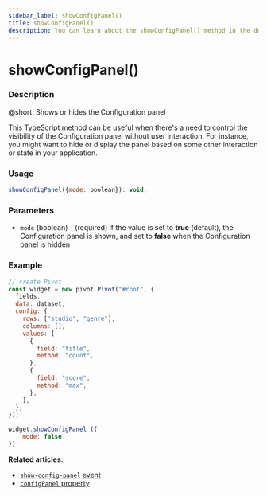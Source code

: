 ```yaml
---
sidebar_label: showConfigPanel()
title: showConfigPanel()
description: You can learn about the showConfigPanel() method in the documentation of the DHTMLX JavaScript Pivot library. Browse developer guides and API reference, try out code examples and live demos, and download a free 30-day evaluation version of DHTMLX Pivot.
---
```


# showConfigPanel()

### Description

@short: Shows or hides the Configuration panel

This TypeScript method can be useful when there's a need to control the visibility of the Configuration panel without user interaction. For instance, you might want to hide or display the panel based on some other interaction or state in your application.


### Usage

~~~jsx {}
showConfigPanel({mode: boolean}): void;
~~~

### Parameters

- `mode` (boolean) - (required) if the value is set to **true** (default), the Configuration panel is shown, and set to **false** when the Configuration panel is hidden

### Example

~~~jsx
// create Pivot
const widget = new pivot.Pivot("#root", {
  fields,
  data: dataset,
  config: {
    rows: ["studio", "genre"],
    columns: [],
    values: [
      {
        field: "title",
        method: "count",
      },
      {
        field: "score",
        method: "max",
      },
    ],
  },
});

widget.showConfigPanel ({
    mode: false
})
~~~

**Related articles**: 
- [`show-config-panel` event](/api/events/show-config-panel-event)
- [`configPanel` property](/api/config/configpanel-property)